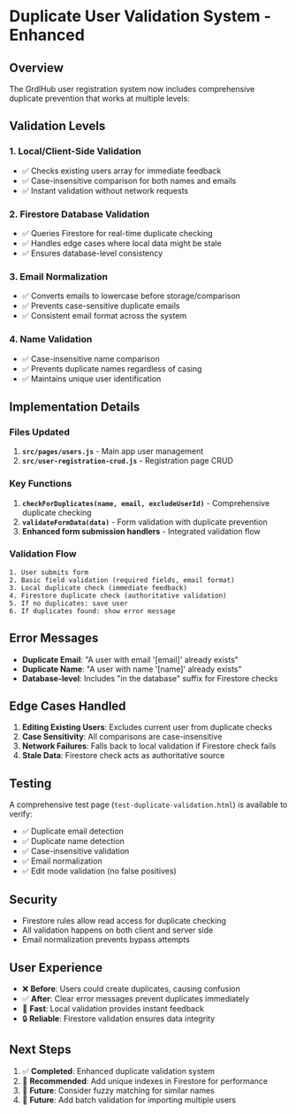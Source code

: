 # Duplicate User Validation System - Enhanced

## Overview
The GrdlHub user registration system now includes comprehensive duplicate prevention that works at multiple levels:

## Validation Levels

### 1. **Local/Client-Side Validation**
- ✅ Checks existing users array for immediate feedback
- ✅ Case-insensitive comparison for both names and emails
- ✅ Instant validation without network requests

### 2. **Firestore Database Validation**
- ✅ Queries Firestore for real-time duplicate checking
- ✅ Handles edge cases where local data might be stale
- ✅ Ensures database-level consistency

### 3. **Email Normalization**
- ✅ Converts emails to lowercase before storage/comparison
- ✅ Prevents case-sensitive duplicate emails
- ✅ Consistent email format across the system

### 4. **Name Validation**
- ✅ Case-insensitive name comparison
- ✅ Prevents duplicate names regardless of casing
- ✅ Maintains unique user identification

## Implementation Details

### Files Updated
1. **`src/pages/users.js`** - Main app user management
2. **`src/user-registration-crud.js`** - Registration page CRUD

### Key Functions
1. **`checkForDuplicates(name, email, excludeUserId)`** - Comprehensive duplicate checking
2. **`validateFormData(data)`** - Form validation with duplicate prevention
3. **Enhanced form submission handlers** - Integrated validation flow

### Validation Flow
```
1. User submits form
2. Basic field validation (required fields, email format)
3. Local duplicate check (immediate feedback)
4. Firestore duplicate check (authoritative validation)
5. If no duplicates: save user
6. If duplicates found: show error message
```

## Error Messages
- **Duplicate Email**: "A user with email '[email]' already exists"
- **Duplicate Name**: "A user with name '[name]' already exists"
- **Database-level**: Includes "in the database" suffix for Firestore checks

## Edge Cases Handled
1. **Editing Existing Users**: Excludes current user from duplicate checks
2. **Case Sensitivity**: All comparisons are case-insensitive
3. **Network Failures**: Falls back to local validation if Firestore check fails
4. **Stale Data**: Firestore check acts as authoritative source

## Testing
A comprehensive test page (`test-duplicate-validation.html`) is available to verify:
- ✅ Duplicate email detection
- ✅ Duplicate name detection
- ✅ Case-insensitive validation
- ✅ Email normalization
- ✅ Edit mode validation (no false positives)

## Security
- Firestore rules allow read access for duplicate checking
- All validation happens on both client and server side
- Email normalization prevents bypass attempts

## User Experience
- ❌ **Before**: Users could create duplicates, causing confusion
- ✅ **After**: Clear error messages prevent duplicates immediately
- 🚀 **Fast**: Local validation provides instant feedback
- 🔒 **Reliable**: Firestore validation ensures data integrity

## Next Steps
1. ✅ **Completed**: Enhanced duplicate validation system
2. 🔄 **Recommended**: Add unique indexes in Firestore for performance
3. 🔄 **Future**: Consider fuzzy matching for similar names
4. 🔄 **Future**: Add batch validation for importing multiple users
